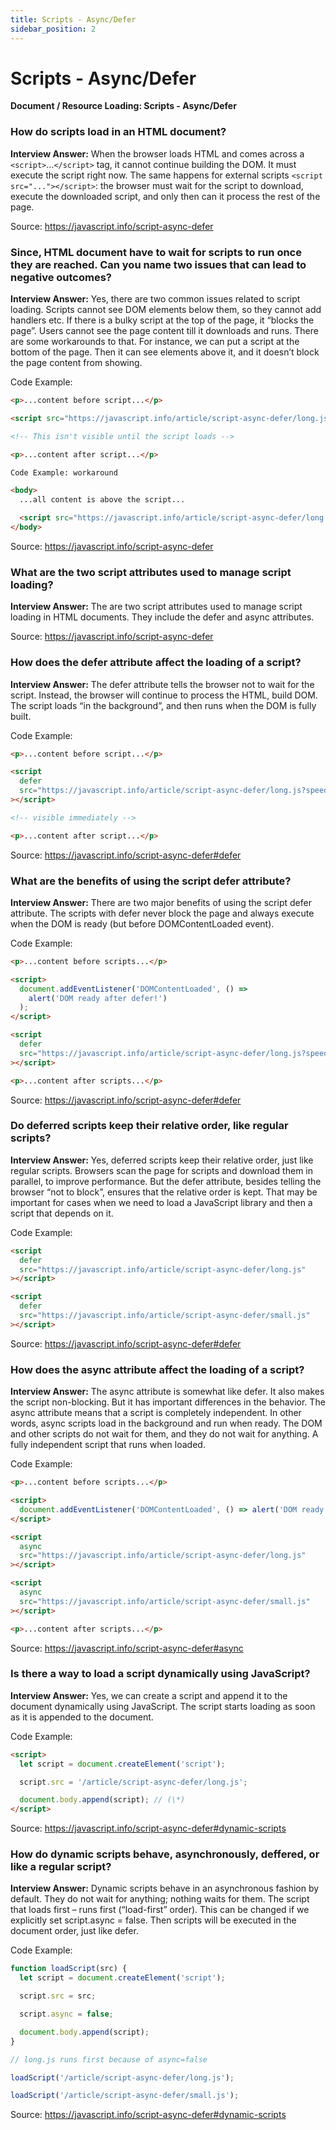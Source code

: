 ```yaml
---
title: Scripts - Async/Defer
sidebar_position: 2
---
```


# Scripts - Async/Defer

**Document / Resource Loading: Scripts - Async/Defer**

<head>
  <title>Scripts - Async/Defer - JavaScript Interview Questions & Answers</title>
  <meta charSet="utf-8" />
</head>

### How do scripts load in an HTML document?

**Interview Answer:** When the browser loads HTML and comes across a `<script>`...`</script>` tag, it cannot continue building the DOM. It must execute the script right now. The same happens for external scripts `<script src="..."></script>`: the browser must wait for the script to download, execute the downloaded script, and only then can it process the rest of the page.

Source: <https://javascript.info/script-async-defer>

### Since, HTML document have to wait for scripts to run once they are reached. Can you name two issues that can lead to negative outcomes?

**Interview Answer:** Yes, there are two common issues related to script loading. Scripts cannot see DOM elements below them, so they cannot add handlers etc. If there is a bulky script at the top of the page, it “blocks the page”. Users cannot see the page content till it downloads and runs. There are some workarounds to that. For instance, we can put a script at the bottom of the page. Then it can see elements above it, and it doesn’t block the page content from showing.

Code Example:

```html
<p>...content before script...</p>

<script src="https://javascript.info/article/script-async-defer/long.js?speed=1"></script>

<!-- This isn't visible until the script loads -->

<p>...content after script...</p>

Code Example: workaround

<body>
  ...all content is above the script...

  <script src="https://javascript.info/article/script-async-defer/long.js?speed=1"></script>
</body>
```

Source: <https://javascript.info/script-async-defer>

### What are the two script attributes used to manage script loading?

**Interview Answer:** The are two script attributes used to manage script loading in HTML documents. They include the defer and async attributes.

Source: <https://javascript.info/script-async-defer>

### How does the defer attribute affect the loading of a script?

**Interview Answer:** The defer attribute tells the browser not to wait for the script. Instead, the browser will continue to process the HTML, build DOM. The script loads “in the background”, and then runs when the DOM is fully built.

Code Example:

```html
<p>...content before script...</p>

<script
  defer
  src="https://javascript.info/article/script-async-defer/long.js?speed=1"
></script>

<!-- visible immediately -->

<p>...content after script...</p>
```

Source: <https://javascript.info/script-async-defer#defer>

### What are the benefits of using the script defer attribute?

**Interview Answer:** There are two major benefits of using the script defer attribute. The scripts with defer never block the page and always execute when the DOM is ready (but before DOMContentLoaded event).

Code Example:

```html
<p>...content before scripts...</p>

<script>
  document.addEventListener('DOMContentLoaded', () =>
    alert('DOM ready after defer!')
  );
</script>

<script
  defer
  src="https://javascript.info/article/script-async-defer/long.js?speed=1"
></script>

<p>...content after scripts...</p>
```

Source: <https://javascript.info/script-async-defer#defer>

### Do deferred scripts keep their relative order, like regular scripts?

**Interview Answer:** Yes, deferred scripts keep their relative order, just like regular scripts. Browsers scan the page for scripts and download them in parallel, to improve performance. But the defer attribute, besides telling the browser “not to block”, ensures that the relative order is kept. That may be important for cases when we need to load a JavaScript library and then a script that depends on it.

Code Example:

```html
<script
  defer
  src="https://javascript.info/article/script-async-defer/long.js"
></script>

<script
  defer
  src="https://javascript.info/article/script-async-defer/small.js"
></script>
```

Source: <https://javascript.info/script-async-defer#defer>

### How does the async attribute affect the loading of a script?

**Interview Answer:** The async attribute is somewhat like defer. It also makes the script non-blocking. But it has important differences in the behavior. The async attribute means that a script is completely independent. In other words, async scripts load in the background and run when ready. The DOM and other scripts do not wait for them, and they do not wait for anything. A fully independent script that runs when loaded.

Code Example:

```html
<p>...content before scripts...</p>

<script>
  document.addEventListener('DOMContentLoaded', () => alert('DOM ready!'));
</script>

<script
  async
  src="https://javascript.info/article/script-async-defer/long.js"
></script>

<script
  async
  src="https://javascript.info/article/script-async-defer/small.js"
></script>

<p>...content after scripts...</p>
```

Source: <https://javascript.info/script-async-defer#async>

### Is there a way to load a script dynamically using JavaScript?

**Interview Answer:** Yes, we can create a script and append it to the document dynamically using JavaScript. The script starts loading as soon as it is appended to the document.

Code Example:

```html
<script>
  let script = document.createElement('script');

  script.src = '/article/script-async-defer/long.js';

  document.body.append(script); // (\*)
</script>
```

Source: <https://javascript.info/script-async-defer#dynamic-scripts>

### How do dynamic scripts behave, asynchronously, deffered, or like a regular script?

**Interview Answer:** Dynamic scripts behave in an asynchronous fashion by default. They do not wait for anything; nothing waits for them. The script that loads first – runs first (“load-first” order). This can be changed if we explicitly set script.async = false. Then scripts will be executed in the document order, just like defer.

Code Example:

```js
function loadScript(src) {
  let script = document.createElement('script');

  script.src = src;

  script.async = false;

  document.body.append(script);
}

// long.js runs first because of async=false

loadScript('/article/script-async-defer/long.js');

loadScript('/article/script-async-defer/small.js');
```

Source: <https://javascript.info/script-async-defer#dynamic-scripts>

